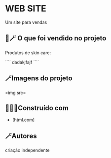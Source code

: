 # WEB SITE

Um site para vendas 

## 🧴🪄 O que foi vendido no projeto
Produtos de skin care:

´´´´
dadakjfajf
´´´´

## 🪄Imagens do projeto

<img src=

## 👩🏻‍💻Construído com

* [html.com]

## 🪄Autores

criação independente






